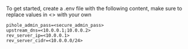 To get started, create a .env file with the following content, make sure to replace values in <> with your own

    pihole_admin_pass=<secure_admin_pass> 
    upstream_dns=<10.0.0.1;10.0.0.2>
    rev_server_ip=<10.0.0.1>
    rev_server_cidr=<10.0.0.0/24>

